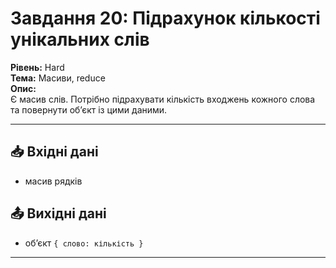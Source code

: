 # Завдання 20: Підрахунок кількості унікальних слів  

**Рівень:** Hard  
**Тема:** Масиви, reduce  
**Опис:**  
Є масив слів. Потрібно підрахувати кількість входжень кожного слова та повернути об’єкт із цими даними.  

---  

## 📥 Вхідні дані
- масив рядків  

## 📤 Вихідні дані
- об’єкт `{ слово: кількість }`  

---